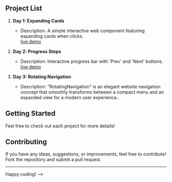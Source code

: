 <!--# 50 Days 50 Projects
Welcome to my 50 Days 50 Projects Challenge repository! In this challenge, I'll be creating 50 projects, and here's a list of the completed projects:
<!-- Welcome to my "50 Days 50 Projects" repository! This repository contains a collection of projects created as part of the challenge to build one project each day for 50 days. -->

## Project List

1. **Day 1: Expanding Cards**
   - Description: A simple interactive web component featuring expanding cards when clicks.
     <br>
   [live demo](https://project-01-expanding-card-nileshp-07.vercel.app/)

2. **Day 2: Progress Steps**
   - Description: Interactive progress bar with 'Prev' and 'Next' buttons.
     <br>
   [live demo](https://project-02-progress-steps-nileshp-07.vercel.app/)

3. **Day 3: Rotating Navigation**
   - Description: "RotatingNavigation" is an elegant website navigation concept that smoothly transforms between a compact menu and an expanded view for a modern user experience..
     <br>
   <!-- [live demo](https://project-03-rotating-navigation-nileshp-07.vercel.app/) -->





## Getting Started
Feel free to check out each project for more details!

## Contributing
If you have any ideas, suggestions, or improvements, feel free to contribute! Fork the repository and submit a pull request.

---

Happy coding!
-->
